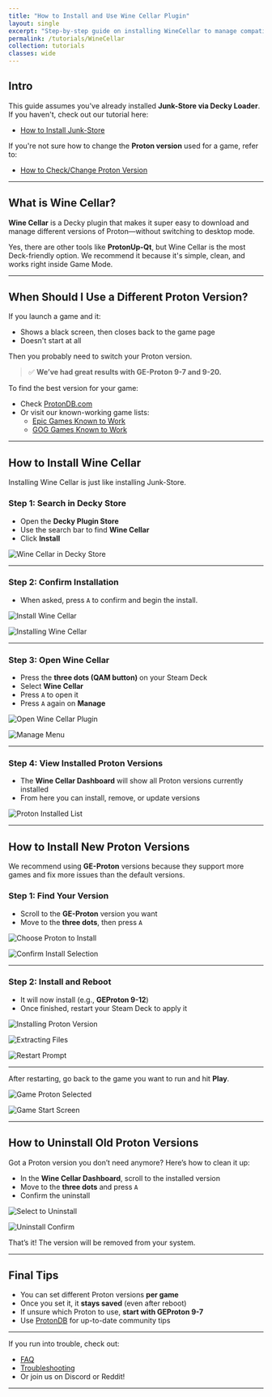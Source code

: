 ```yaml
---
title: "How to Install and Use Wine Cellar Plugin"
layout: single
excerpt: "Step-by-step guide on installing WineCellar to manage compatibility tools"
permalink: /tutorials/WineCellar
collection: tutorials
classes: wide
---
```


## Intro

This guide assumes you've already installed **Junk-Store via Decky Loader**.  
If you haven't, check out our tutorial here:

- [How to Install Junk-Store](/tutorials/Install)

If you're not sure how to change the **Proton version** used for a game, refer to:

- [How to Check/Change Proton Version](/tutorials/Proton)

---

## What is Wine Cellar?

**Wine Cellar** is a Decky plugin that makes it super easy to download and manage different versions of Proton—without switching to desktop mode.

Yes, there are other tools like **ProtonUp-Qt**, but Wine Cellar is the most Deck-friendly option. We recommend it because it's simple, clean, and works right inside Game Mode.

---

## When Should I Use a Different Proton Version?

If you launch a game and it:
- Shows a black screen, then closes back to the game page
- Doesn't start at all

Then you probably need to switch your Proton version.

> ✅ **We’ve had great results with GE-Proton 9-7 and 9-20.**

To find the best version for your game:
- Check [ProtonDB.com](https://www.protondb.com/)
- Or visit our known-working game lists:
  - [Epic Games Known to Work](https://wiki.junkstore.xyz/wiki/Help:Epic_Games/Working)
  - [GOG Games Known to Work](https://wiki.junkstore.xyz/wiki/Help:GOG_Games/Working)

---

## How to Install Wine Cellar

Installing Wine Cellar is just like installing Junk-Store.

### Step 1: Search in Decky Store
- Open the **Decky Plugin Store**
- Use the search bar to find **Wine Cellar**
- Click **Install**

![Wine Cellar in Decky Store](/assets/images/Wine/Wine%20Cellar%20in%20Decky%20Store.jpg)

---

### Step 2: Confirm Installation
- When asked, press `A` to confirm and begin the install.

![Install Wine Cellar](/assets/images/Wine/Install%20Wine%20Cellar%20Screen.jpg)

![Installing Wine Cellar](/assets/images/Wine/Installing%20Wine%20Cellar.jpg)

---

### Step 3: Open Wine Cellar
- Press the **three dots (QAM button)** on your Steam Deck
- Select **Wine Cellar**
- Press `A` to open it
- Press `A` again on **Manage**

![Open Wine Cellar Plugin](/assets/images/Wine/Wine%20Cellar%20Plugin%20Button.jpg)

![Manage Menu](/assets/images/Wine/Wine%20Cellar%20Manage.jpg)

---

### Step 4: View Installed Proton Versions
- The **Wine Cellar Dashboard** will show all Proton versions currently installed
- From here you can install, remove, or update versions

![Proton Installed List](/assets/images/Wine/Proton%20Installed.jpg)

---

## How to Install New Proton Versions

We recommend using **GE-Proton** versions because they support more games and fix more issues than the default versions.

### Step 1: Find Your Version
- Scroll to the **GE-Proton** version you want
- Move to the **three dots**, then press `A`

![Choose Proton to Install](/assets/images/Wine/Proton%20Not%20Installed.jpg)

![Confirm Install Selection](/assets/images/Wine/Install%20selection%20PV.jpg)

---

### Step 2: Install and Reboot
- It will now install (e.g., **GEProton 9-12**)
- Once finished, restart your Steam Deck to apply it

![Installing Proton Version](/assets/images/Wine/Installing%20PV.jpg)

![Extracting Files](/assets/images/Wine/Extracting%20PV.jpg)

![Restart Prompt](/assets/images/Wine/Restart%20to%20use%20PV.jpg)

---

After restarting, go back to the game you want to run and hit **Play**.

![Game Proton Selected](/assets/images/Wine/TMNT%20PV%20Selection.jpg)

![Game Start Screen](/assets/images/Wine/TMNT%20Start%20Screen.jpg)

---

## How to Uninstall Old Proton Versions

Got a Proton version you don’t need anymore? Here’s how to clean it up:

- In the **Wine Cellar Dashboard**, scroll to the installed version
- Move to the **three dots** and press `A`
- Confirm the uninstall

![Select to Uninstall](/assets/images/Wine/PV%20to%20uninstall.jpg)

![Uninstall Confirm](/assets/images/Wine/Uninstall%20PV.jpg)

That’s it! The version will be removed from your system.

---

## Final Tips

- You can set different Proton versions **per game**
- Once you set it, it **stays saved** (even after reboot)
- If unsure which Proton to use, **start with GEProton 9-7**
- Use [ProtonDB](https://www.protondb.com/) for up-to-date community tips

---

If you run into trouble, check out:
- [FAQ](/decky/help/faq)
- [Troubleshooting](/troubleshooting)
- Or join us on Discord or Reddit!

---
